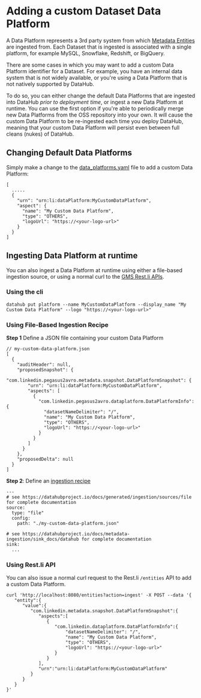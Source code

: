 # Adding a custom Dataset Data Platform

A Data Platform represents a 3rd party system from which [Metadata Entities](https://datahubproject.io/docs/metadata-modeling/metadata-model/) are ingested from. Each Dataset that is ingested is associated with a single platform, for example MySQL, Snowflake, Redshift, or BigQuery.

There are some cases in which you may want to add a custom Data Platform identifier for a Dataset. For example,
you have an internal data system that is not widely available, or you're using a Data Platform that is not natively supported by DataHub.

To do so, you can either change the default Data Platforms that are ingested into DataHub *prior to deployment time*, or ingest
a new Data Platform at runtime. You can use the first option if you're able to periodically merge new Data Platforms from the OSS
repository into your own. It will cause the custom Data Platform to be re-ingested each time you deploy DataHub, meaning that
your custom Data Platform will persist even between full cleans (nukes) of DataHub. 

## Changing Default Data Platforms

Simply make a change to the [data_platforms.yaml](https://github.com/datahub-project/datahub/blob/master/metadata-service/configuration/src/main/resources/bootstrap_mcps/data-platforms.yaml) 
file to add a custom Data Platform:

```
[ 
  .....
  {
    "urn": "urn:li:dataPlatform:MyCustomDataPlatform",
    "aspect": {
      "name": "My Custom Data Platform",
      "type": "OTHERS",
      "logoUrl": "https://<your-logo-url>"
    }
  }
]
```

## Ingesting Data Platform at runtime

You can also ingest a Data Platform at runtime using either a file-based ingestion source, or using a normal curl to the
[GMS Rest.li APIs](https://datahubproject.io/docs/metadata-service#restli-api). 

### Using the cli

```shell
datahub put platform --name MyCustomDataPlatform --display_name "My Custom Data Platform" --logo "https://<your-logo-url>"
```

### Using File-Based Ingestion Recipe

**Step 1** Define a JSON file containing your custom Data Platform

```
// my-custom-data-platform.json 
[
  {
    "auditHeader": null,
    "proposedSnapshot": {
      "com.linkedin.pegasus2avro.metadata.snapshot.DataPlatformSnapshot": {
        "urn": "urn:li:dataPlatform:MyCustomDataPlatform",
        "aspects": [
          {
            "com.linkedin.pegasus2avro.dataplatform.DataPlatformInfo": {
              "datasetNameDelimiter": "/",
              "name": "My Custom Data Platform",
              "type": "OTHERS",
              "logoUrl": "https://<your-logo-url>"
            }
          }
        ]
      }
    },
    "proposedDelta": null
  }
]
```

**Step 2**: Define an [ingestion recipe](https://datahubproject.io/docs/metadata-ingestion/#recipes) 

```
---
# see https://datahubproject.io/docs/generated/ingestion/sources/file for complete documentation
source:
  type: "file"
  config:
    path: "./my-custom-data-platform.json"

# see https://datahubproject.io/docs/metadata-ingestion/sink_docs/datahub for complete documentation
sink:
  ... 
```

### Using Rest.li API

You can also issue a normal curl request to the Rest.li `/entities` API to add a custom Data Platform.

```
curl 'http://localhost:8080/entities?action=ingest' -X POST --data '{
   "entity":{
      "value":{
         "com.linkedin.metadata.snapshot.DataPlatformSnapshot":{
            "aspects":[
               {
                  "com.linkedin.dataplatform.DataPlatformInfo":{
                      "datasetNameDelimiter": "/",
                      "name": "My Custom Data Platform",
                      "type": "OTHERS",
                      "logoUrl": "https://<your-logo-url>"
                  }
               }
            ],
            "urn":"urn:li:dataPlatform:MyCustomDataPlatform"
         }
      }
   }
}'
```